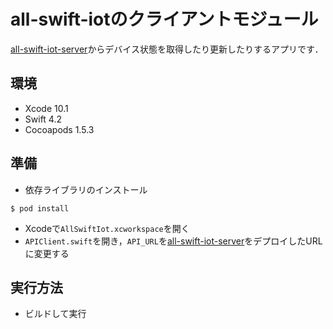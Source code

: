 # all-swift-iotのクライアントモジュール

[all-swift-iot-server](https://github.com/ottijp/all-swift-iot-server)からデバイス状態を取得したり更新したりするアプリです．

## 環境

* Xcode 10.1
* Swift 4.2
* Cocoapods 1.5.3

## 準備

* 依存ライブラリのインストール

```
$ pod install
```

* Xcodeで`AllSwiftIot.xcworkspace`を開く
* `APIClient.swift`を開き，`API_URL`を[all-swift-iot-server](https://github.com/ottijp/all-swift-iot-server)をデプロイしたURLに変更する

## 実行方法

* ビルドして実行
